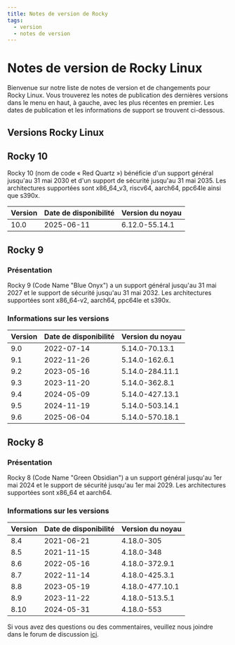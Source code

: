 ```yaml
---
title: Notes de version de Rocky
tags:
  - version
  - notes de version
---
```


# Notes de version de Rocky Linux

Bienvenue sur notre liste de notes de version et de changements pour Rocky Linux. Vous trouverez les notes de publication des dernières versions dans le menu en haut, à gauche, avec les plus récentes en premier. Les dates de publication et les informations de support se trouvent ci-dessous.

## Versions Rocky Linux

## Rocky 10

Rocky 10 (nom de code « Red Quartz ») bénéficie d'un support général jusqu'au 31 mai 2030 et d'un support de sécurité jusqu'au 31 mai 2035. Les architectures supportées sont x86_64_v3, riscv64, aarch64, ppc64le ainsi que s390x.

| Version | Date de disponibilité | Version du noyau |
| ------- | --------------------- | ---------------- |
| 10.0    | 2025-06-11            | 6.12.0-55.14.1   |

## Rocky 9

### Présentation

Rocky 9 (Code Name "Blue Onyx") a un support général jusqu'au 31 mai 2027 et le support de sécurité jusqu'au 31 mai 2032. Les architectures supportées sont x86_64-v2, aarch64, ppc64le et s390x.

### Informations sur les versions

| Version | Date de disponibilité | Version du noyau |
| ------- | --------------------- | ---------------- |
| 9.0     | 2022-07-14            | 5.14.0-70.13.1   |
| 9.1     | 2022-11-26            | 5.14.0-162.6.1   |
| 9.2     | 2023-05-16            | 5.14.0-284.11.1  |
| 9.3     | 2023-11-20            | 5.14.0-362.8.1   |
| 9.4     | 2024-05-09            | 5.14.0-427.13.1  |
| 9.5     | 2024-11-19            | 5.14.0-503.14.1  |
| 9.6     | 2025-06-04            | 5.14.0-570.18.1  |

## Rocky 8

### Présentation

Rocky 8 (Code Name "Green Obsidian") a un support général jusqu'au 1er mai 2024 et le support de sécurité jusqu'au 1er mai 2029. Les architectures supportées sont x86_64 et aarch64.

### Informations sur les versions

| Version | Date de disponibilité | Version du noyau |
| ------- | --------------------- | ---------------- |
| 8.4     | 2021-06-21            | 4.18.0-305       |
| 8.5     | 2021-11-15            | 4.18.0-348       |
| 8.6     | 2022-05-16            | 4.18.0-372.9.1   |
| 8.7     | 2022-11-14            | 4.18.0-425.3.1   |
| 8.8     | 2023-05-19            | 4.18.0-477.10.1  |
| 8.9     | 2023-11-22            | 4.18.0-513.5.1   |
| 8.10    | 2024-05-31            | 4.18.0-553       |

Si vous avez des questions ou des commentaires, veuillez nous joindre dans le forum de discussion [ici](https://chat.rockylinux.org/rocky-linux/channels/documentation).
